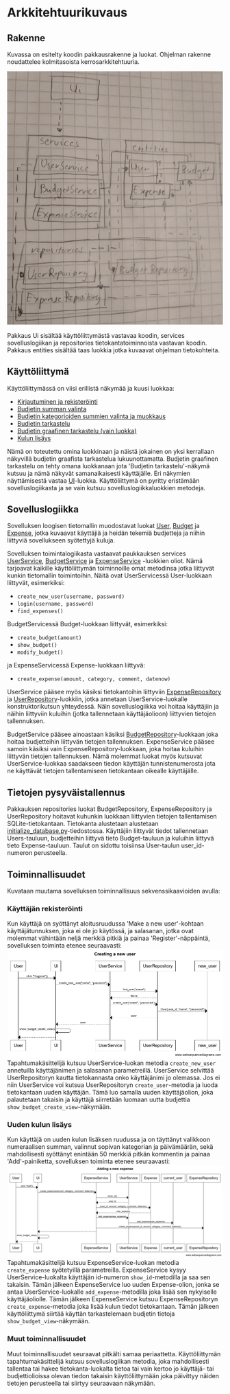 # Arkkitehtuurikuvaus

## Rakenne

Kuvassa on esitelty koodin pakkausrakenne ja luokat. Ohjelman rakenne noudattelee kolmitasoista kerrosarkkitehtuuria.

![Luokkakaavio](./kuvat/luokkakaavio.jpg)

Pakkaus Ui sisältää käyttöliittymästä vastavaa koodin, services sovelluslogiikan ja repositories tietokantatoiminnoista vastavan koodin. Pakkaus entities sisältää taas luokkia jotka kuvaavat ohjelman tietokohteita.

## Käyttöliittymä

Käyttöliittymässä on viisi erillistä näkymää ja kuusi luokkaa:

* [Kirjautuminen ja rekisteröinti](https://github.com/hhautajarvi/ot2021/blob/master/src/ui/login.py)
* [Budjetin summan valinta](https://github.com/hhautajarvi/ot2021/blob/master/src/ui/budget_create_view.py)
* [Budjetin kategorioiden summien valinta ja muokkaus](https://github.com/hhautajarvi/ot2021/blob/master/src/ui/budget_choose_view.py)
* [Budjetin tarkastelu](https://github.com/hhautajarvi/ot2021/blob/master/src/ui/budget_view.py)
* [Budjetin graafinen tarkastelu (vain luokka)](https://github.com/hhautajarvi/ot2021/tree/master/src/ui/plotting)
* [Kulun lisäys](https://github.com/hhautajarvi/ot2021/blob/master/src/ui/add_expense_view.py)

Nämä on toteutettu omina luokkinaan ja näistä jokainen on yksi kerrallaan näkyvillä budjetin graafista tarkastelua lukuunottamatta. Budjetin graafinen tarkastelu on tehty omana luokkanaan jota 'Budjetin tarkastelu'-näkymä kutsuu ja nämä näkyvät samanaikaisesti käyttäjälle. Eri näkymien näyttämisestä vastaa [UI](https://github.com/hhautajarvi/ot2021/blob/master/src/ui/ui.py)-luokka. Käyttöliittymä on pyritty eristämään sovelluslogiikasta ja se vain kutsuu sovelluslogiikkaluokkien metodeja.

## Sovelluslogiikka

Sovelluksen loogisen tietomallin muodostavat luokat [User](https://github.com/hhautajarvi/ot2021/blob/master/src/entities/user.py), [Budget](https://github.com/hhautajarvi/ot2021/blob/master/src/entities/budget.py) ja [Expense](https://github.com/hhautajarvi/ot2021/blob/master/src/entities/expense.py), jotka kuvaavat käyttäjiä ja heidän tekemiä budjetteja ja niihin liittyviä sovellukseen syötettyjä kuluja.

Sovelluksen toimintalogiikasta vastaavat paukkauksen services [UserService](https://github.com/hhautajarvi/ot2021/blob/master/src/services/user_service.py), [BudgetService](https://github.com/hhautajarvi/ot2021/blob/master/src/services/budget_service.py) ja [ExpenseService](https://github.com/hhautajarvi/ot2021/blob/master/src/services/expense_service.py) -luokkien oliot. Nämä tarjoavat kaikille käyttöliittymän toiminnoille omat metodinsa jotka liittyvät kunkin tietomallin toimintoihin. Näitä ovat UserServicessä User-luokkaan liittyvät, esimerkiksi:
* `create_new_user(username, password)`
* `login(username, password)`
* `find_expenses()`

BudgetServicessä Budget-luokkaan liittyvät, esimerkiksi:
* `create_budget(amount)`
* `show_budget()`
* `modify_budget()`

ja ExpenseServicessä Expense-luokkaan liittyvä:
* `create_expense(amount, category, comment, datenow)`

UserService pääsee myös käsiksi tietokantoihin liittyviin [ExpenseRepository](https://github.com/hhautajarvi/ot2021/blob/master/src/repositories/expense_repository.py) ja [UserRepository](https://github.com/hhautajarvi/ot2021/blob/master/src/repositories/user_repository.py)-luokkiin, jotka annetaan UserService-luokalle konstruktorikutsun yhteydessä. Näin sovelluslogiikka voi hoitaa käyttäjiin ja näihin liittyviin kuluihin (jotka tallennetaan käyttäjäolioon) liittyvien tietojen tallennuksen.

BudgetService pääsee ainoastaan käsiksi [BudgetRepository](https://github.com/hhautajarvi/ot2021/blob/master/src/repositories/budget_repository.py)-luokkaan joka hoitaa budjetteihin liittyvän tietojen tallennuksen. ExpenseService pääsee samoin käsiksi vain ExpenseRepository-luokkaan, joka hoitaa kuluihin liittyvän tietojen tallennuksen. Nämä molemmat luokat myös kutsuvat UserService-luokkaa saadakseen tiedon käyttäjän tunnistenumerosta jota ne käyttävät tietojen tallentamiseen tietokantaan oikealle käyttäjälle.

## Tietojen pysyväistallennus

Pakkauksen repositories luokat BudgetRepository, ExpenseRepository ja UserRepository hoitavat kuhunkin luokkaan liittyvien tietojen tallentamisen SQLite-tietokantaan. Tietokanta alustetaan alustetaan [initialize_database.py](https://github.com/hhautajarvi/ot2021/blob/master/src/initialize_database.py)-tiedostossa. Käyttäjiin liittyvät tiedot tallennetaan Users-tauluun, budjetteihin liittyvä tieto Budget-tauluun ja kuluihin liittyvä tieto Expense-tauluun. Taulut on sidottu toisiinsa User-taulun user_id-numeron perusteella.

## Toiminnallisuudet

Kuvataan muutama sovelluksen toiminnallisuus sekvenssikaavioiden avulla:

### Käyttäjän rekisteröinti

Kun käyttäjä on syöttänyt aloitusruudussa 'Make a new user'-kohtaan käyttäjätunnuksen, joka ei ole jo käytössä, ja salasanan, jotka ovat molemmat vähintään neljä merkkiä pitkiä ja painaa 'Register'-näppäintä, sovelluksen toiminta etenee seuraavasti:
![Rekisteröinti](./kuvat/register_sequence.png)
Tapahtumakäsittelijä kutsuu UserService-luokan metodia `create_new_user` annetuilla käyttäjänimen ja salasanan parametreillä. UserService selvittää UserRepositoryn kautta tietokannasta onko käyttäjänimi jo olemassa. Jos ei niin UserService voi kutsua UserRepositoryn `create_user`-metodia ja luoda tietokantaan uuden käyttäjän. Tämä luo samalla uuden käyttäjäolion, joka palautetaan takaisin ja käyttäjä siirretään luomaan uutta budjettia `show_budget_create_view`-näkymään.

### Uuden kulun lisäys

Kun käyttäjä on uuden kulun lisäksen ruudussa ja on täyttänyt valikkoon numeraalisen summan, valinnut sopivan kategorian ja päivämäärän, sekä mahdollisesti syöttänyt enintään 50 merkkiä pitkän kommentin ja painaa 'Add'-painiketta, sovelluksen toiminta etenee seuraavasti:
![Kulun lisäys](./kuvat/new_expense.png)
Tapahtumakäsittelijä kutsuu ExpenseService-luokan metodia `create_expense` syötetyillä parametreilla. ExpenseService kysyy UserService-luokalta käyttäjän id-numeron `show_id`-metodilla ja saa sen takaisin. Tämän jälkeen ExpenseService luo uuden Expense-olion, jonka se antaa UserService-luokalle `add_expense`-metodilla joka lisää sen nykyiselle käyttäjäoliolle. Tämän jälkeen ExpenseService kutsuu ExpenseRepositoryn `create_expense`-metodia joka lisää kulun tiedot tietokantaan. Tämän jälkeen käyttöliittymä siirtää käyttän tarkastelemaan budjetin tietoja `show_budget_view`-näkymään.

### Muut toiminnallisuudet

Muut toiminnallisuudet seuraavat pitkälti samaa periaattetta. Käyttöliittymän tapahtumakäsittelijä kutsuu sovelluslogiikan metodia, joka mahdollisesti tallentaa tai hakee tietokanta-luokalta tietoa tai vain kertoo jo käyttäjä- tai budjettiolioissa olevan tiedon takaisin käyttöliittymään joka päivittyy näiden tietojen perusteella tai siirtyy seuraavaan näkymään.